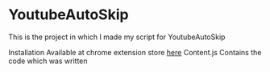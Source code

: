 # YoutubeAutoSkip
This is the project in which I made my script for YoutubeAutoSkip

Installation
Available at chrome extension store [here](https://chrome.google.com/webstore/detail/youtubeautoskip/jackpdpiimmbmbcpjoabcahggiaindac?hl=en-GB) 
Content.js Contains the code which was written
